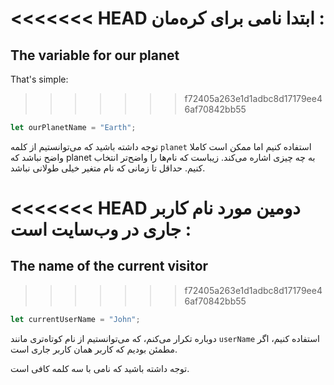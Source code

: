 <<<<<<< HEAD
ابتدا نامی برای کره‌مان :
=======
## The variable for our planet

That's simple:
>>>>>>> f72405a263e1d1adbc8d17179ee46af70842bb55

```js
let ourPlanetName = "Earth";
```

توجه داشته باشید که می‌توانستیم از کلمه `planet` استفاده کنیم اما ممکن است کاملا واضح نباشد که planet به چه چیزی اشاره می‌کند. زیباست که نام‌ها را واضح‌تر انتخاب کنیم. حداقل تا زمانی که نام متغیر خیلی طولانی نباشد.

<<<<<<< HEAD
دومین مورد نام کاربر جاری در وب‌سایت است :
=======
## The name of the current visitor
>>>>>>> f72405a263e1d1adbc8d17179ee46af70842bb55

```js
let currentUserName = "John";
```

دوباره تکرار می‌کنم، که می‌توانستیم از نام کوتاه‌تری مانند `userName` استفاده کنیم، اگر مطمئن بودیم که کاربر همان کاربر جاری است.

توجه داشته باشید که نامی با سه کلمه کافی است.
